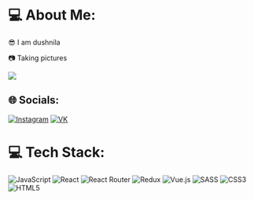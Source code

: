# 💻 About Me:

😎 I am dushnila

📷 Taking pictures

![](https://github-readme-stats.vercel.app/api/top-langs/?username=maksniv&theme=default&hide_border=true&include_all_commits=true&count_private=false&layout=compact)

## 🌐 Socials:

[![Instagram](https://img.shields.io/badge/Instagram-%23E4405F.svg?logo=Instagram&logoColor=white 'My instagram page')](https://instagram.com/maksniv) [![VK](https://img.shields.io/badge/VK-%231DA1F2.svg?logo=VK&logoColor=white 'My VK page')](https://vk.com/tpverstak)

# 💻 Tech Stack:

![JavaScript](https://img.shields.io/badge/javascript-%23323330.svg?style=for-the-badge&logo=javascript&logoColor=%23F7DF1E) ![React](https://img.shields.io/badge/react-%2320232a.svg?style=for-the-badge&logo=react&logoColor=%2361DAFB) ![React Router](https://img.shields.io/badge/React_Router-CA4245?style=for-the-badge&logo=react-router&logoColor=white) ![Redux](https://img.shields.io/badge/redux-%23593d88.svg?style=for-the-badge&logo=redux&logoColor=white) ![Vue.js](https://img.shields.io/badge/vuejs-%2335495e.svg?style=for-the-badge&logo=vuedotjs&logoColor=%234FC08D) ![SASS](https://img.shields.io/badge/SASS-hotpink.svg?style=for-the-badge&logo=SASS&logoColor=white) ![CSS3](https://img.shields.io/badge/css3-%231572B6.svg?style=for-the-badge&logo=css3&logoColor=white) ![HTML5](https://img.shields.io/badge/html5-%23E34F26.svg?style=for-the-badge&logo=html5&logoColor=white)

<!-- Proudly created with GPRM ( https://gprm.itsvg.in ) -->
